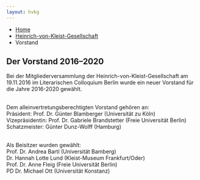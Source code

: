 ```yaml
---
layout: hvkg
---
```

<div class="breadcrumb">
    <ul>
        <li><a href="/kleist-portal">Home</a></li>
        <li><a href="/kleist-gesellschaft/hvkg-intro/">Heinrich-von-Kleist-Gesellschaft</a></li>
        <li>Vorstand</li>
    </ul>
</div>

## Der Vorstand 2016–2020
Bei der Mitgliederversammlung der Heinrich-von-Kleist-Gesellschaft am 19.11.2016 im Literarischen Colloquium Berlin wurde ein neuer Vorstand für die Jahre 2016-2020 gewählt. <br><br>

Dem alleinvertretungsberechtigten Vorstand gehören an:<br>
Präsident: Prof. Dr. Günter Blamberger (Universität zu Köln)<br>
Vizepräsidentin: Prof. Dr. Gabriele Brandstetter (Freie Universität Berlin)<br>
Schatzmeister: Günter Dunz-Wolff (Hamburg)<br><br>

Als Beisitzer wurden gewählt:<br>
Prof. Dr. Andrea Bartl (Universität Bamberg)<br>
Dr. Hannah Lotte Lund (Kleist-Museum Frankfurt/Oder)<br>
Prof. Dr. Anne Fleig (Freie Universität Berlin)<br>
PD Dr. Michael Ott (Universität Konstanz)<br>